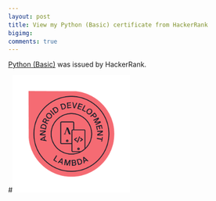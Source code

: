 ```yaml
--- 
layout: post 
title: View my Python (Basic) certificate from HackerRank
bigimg: 
comments: true 
---
```


[Python (Basic)](https://www.hackerrank.com/certificates/74509e113457) was issued by HackerRank.

#<img src ="/img/android-mobile-application-development.png" alt="Badge" width="240px">
